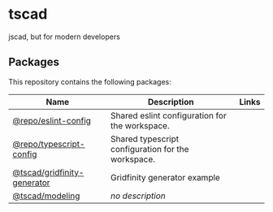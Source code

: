 <!-- #region header -->
<!-- Generated by @toolsync/builtin/package-readme. Do not edit manually, instead run `toolsync prepare`. -->

# tscad

jscad, but for modern developers

<!-- #endregion header -->

<!-- #region packages -->
<!-- Generated by @toolsync/builtin/package-readme. Do not edit manually, instead run `toolsync prepare`. -->

## Packages

This repository contains the following packages:

| Name                                                         | Description                                        | Links |
| ------------------------------------------------------------ | -------------------------------------------------- | ----- |
| [@repo/eslint-config](packages/eslint-config)                | Shared eslint configuration for the workspace.     |       |
| [@repo/typescript-config](packages/typescript-config)        | Shared typescript configuration for the workspace. |       |
| [@tscad/gridfinity-generator](examples/gridfinity-generator) | Gridfinity generator example                       |       |
| [@tscad/modeling](packages/modeling)                         | _no description_                                   |       |

<!-- #endregion packages -->
